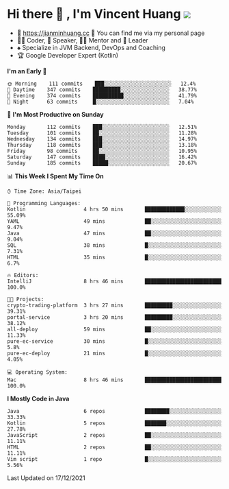 # Hi there 👋 , I'm Vincent Huang ![](https://komarev.com/ghpvc/?username=Jian-Min-Huang)
- 💎 https://jianminhuang.cc 🙋 You can find me via my personal page
- 👨‍💻 Coder, 🎤 Speaker, 👨‍🏫 Mentor and 🚀 Leader
- ♠️ Specialize in JVM Backend, DevOps and Coaching
- 🏆 Google Developer Expert (Kotlin)

<!--START_SECTION:waka-->
**I'm an Early 🐤** 

```text
🌞 Morning    111 commits    ███░░░░░░░░░░░░░░░░░░░░░░   12.4% 
🌆 Daytime    347 commits    █████████░░░░░░░░░░░░░░░░   38.77% 
🌃 Evening    374 commits    ██████████░░░░░░░░░░░░░░░   41.79% 
🌙 Night      63 commits     █░░░░░░░░░░░░░░░░░░░░░░░░   7.04%

```
📅 **I'm Most Productive on Sunday** 

```text
Monday       112 commits    ███░░░░░░░░░░░░░░░░░░░░░░   12.51% 
Tuesday      101 commits    ██░░░░░░░░░░░░░░░░░░░░░░░   11.28% 
Wednesday    134 commits    ███░░░░░░░░░░░░░░░░░░░░░░   14.97% 
Thursday     118 commits    ███░░░░░░░░░░░░░░░░░░░░░░   13.18% 
Friday       98 commits     ██░░░░░░░░░░░░░░░░░░░░░░░   10.95% 
Saturday     147 commits    ████░░░░░░░░░░░░░░░░░░░░░   16.42% 
Sunday       185 commits    █████░░░░░░░░░░░░░░░░░░░░   20.67%

```


📊 **This Week I Spent My Time On** 

```text
⌚︎ Time Zone: Asia/Taipei

💬 Programming Languages: 
Kotlin                   4 hrs 50 mins       █████████████░░░░░░░░░░░░   55.09% 
YAML                     49 mins             ██░░░░░░░░░░░░░░░░░░░░░░░   9.47% 
Java                     47 mins             ██░░░░░░░░░░░░░░░░░░░░░░░   9.04% 
SQL                      38 mins             █░░░░░░░░░░░░░░░░░░░░░░░░   7.31% 
HTML                     35 mins             █░░░░░░░░░░░░░░░░░░░░░░░░   6.7%

🔥 Editors: 
IntelliJ                 8 hrs 46 mins       █████████████████████████   100.0%

🐱‍💻 Projects: 
crypto-trading-platform  3 hrs 27 mins       █████████░░░░░░░░░░░░░░░░   39.31% 
portal-service           3 hrs 20 mins       █████████░░░░░░░░░░░░░░░░   38.12% 
all-deploy               59 mins             ██░░░░░░░░░░░░░░░░░░░░░░░   11.33% 
pure-ec-service          30 mins             █░░░░░░░░░░░░░░░░░░░░░░░░   5.8% 
pure-ec-deploy           21 mins             █░░░░░░░░░░░░░░░░░░░░░░░░   4.05%

💻 Operating System: 
Mac                      8 hrs 46 mins       █████████████████████████   100.0%

```

**I Mostly Code in Java** 

```text
Java                     6 repos             ████████░░░░░░░░░░░░░░░░░   33.33% 
Kotlin                   5 repos             ███████░░░░░░░░░░░░░░░░░░   27.78% 
JavaScript               2 repos             ██░░░░░░░░░░░░░░░░░░░░░░░   11.11% 
HTML                     2 repos             ██░░░░░░░░░░░░░░░░░░░░░░░   11.11% 
Vim script               1 repo              █░░░░░░░░░░░░░░░░░░░░░░░░   5.56%

```



 Last Updated on 17/12/2021
<!--END_SECTION:waka-->
